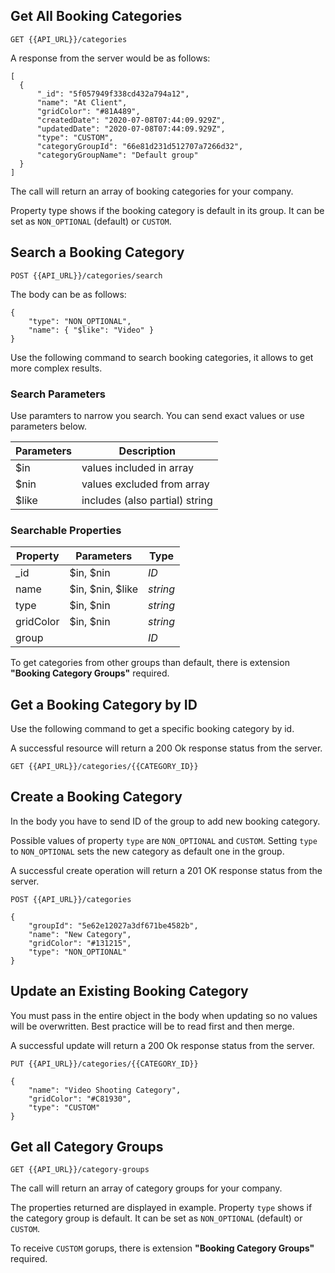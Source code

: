 ## Get All Booking Categories

```
GET {{API_URL}}/categories
```
A response from the server would be as follows:
```
[
  {
      "_id": "5f057949f338cd432a794a12",
      "name": "At Client",
      "gridColor": "#81A489",
      "createdDate": "2020-07-08T07:44:09.929Z",
      "updatedDate": "2020-07-08T07:44:09.929Z",
      "type": "CUSTOM",
      "categoryGroupId": "66e81d231d512707a7266d32",
      "categoryGroupName": "Default group"
  }
]
```

The call will return an array of booking categories for your company.

Property type shows if the booking category is default in its group. It can be set as `NON_OPTIONAL` (default) or `CUSTOM`.

## Search a Booking Category

```
POST {{API_URL}}/categories/search
```
The body can be as follows:
```
{
	"type": "NON_OPTIONAL",
	"name": { "$like": "Video" }
}
```
Use the following command to search booking categories, it allows to get more complex results.

### Search Parameters
Use paramters to narrow you search. You can send exact values or use parameters below.

Parameters | Description
--- | ---
$in | values included in array
$nin | values excluded from array
$like | includes (also partial) string

### Searchable Properties
Property | Parameters  | Type
--- |-------------| ---
_id | $in, $nin   | *ID*
name | $in, $nin, $like | *string*
type | $in, $nin   | *string*
gridColor | $in, $nin   | *string*
group |             | *ID*

To get categories from other groups than default, there is extension **"Booking Category Groups"** required.

## Get a Booking Category by ID
Use the following command to get a specific booking category by id.

A successful resource will return a 200 Ok response status from the server.

```
GET {{API_URL}}/categories/{{CATEGORY_ID}}
```

## Create a Booking Category
In the body you have to send ID of the group to add new booking category.

Possible values of property `type` are `NON_OPTIONAL` and `CUSTOM`. Setting `type` to `NON_OPTIONAL` sets the new category as default one in the group.

A successful create operation will return a 201 OK response status from the server.

```
POST {{API_URL}}/categories
```

```
{
	"groupId": "5e62e12027a3df671be4582b",
	"name": "New Category",
	"gridColor": "#131215",
	"type": "NON_OPTIONAL"
}
```

## Update an Existing Booking Category
You must pass in the entire object in the body when updating so no values will be overwritten. Best practice will be to read first and then merge.

A successful update will return a 200 Ok response status from the server.

```
PUT {{API_URL}}/categories/{{CATEGORY_ID}}
```

```
{
    "name": "Video Shooting Category",
    "gridColor": "#C81930",
    "type": "CUSTOM"
}
```

## Get all Category Groups
```
GET {{API_URL}}/category-groups
```
The call will return an array of category groups for your company. 

The properties returned are displayed in example.
Property `type` shows if the category group is default. It can be set as `NON_OPTIONAL` (default) or `CUSTOM`.

To receive `CUSTOM` gorups, there is extension **"Booking Category Groups"** required.
